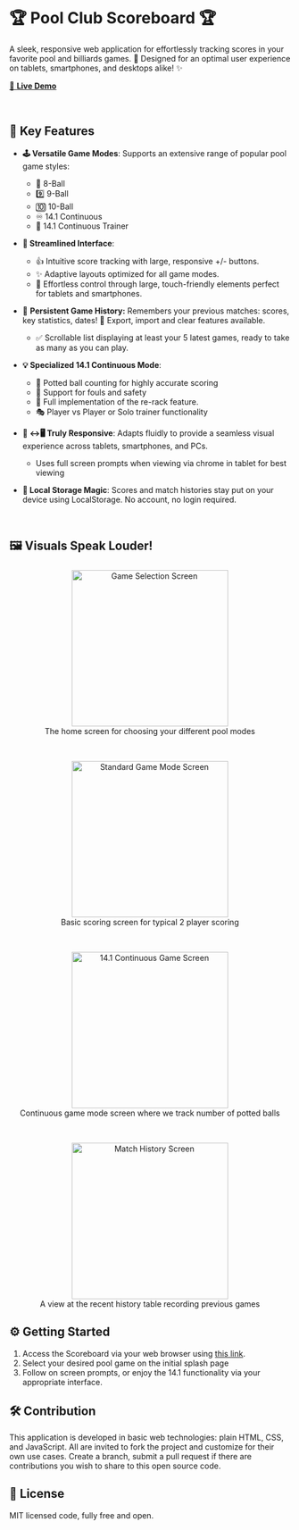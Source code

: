 # 🏆 Pool Club Scoreboard 🏆

A sleek, responsive web application for effortlessly tracking scores in your favorite pool and billiards games. 🎱 Designed for an optimal user experience on tablets, smartphones, and desktops alike! ✨

[🚀 **Live Demo**](https://stephannjo.github.io/pool-scoreboard/)

<br>

## 🎉 Key Features

*   **🕹️ Versatile Game Modes**: Supports an extensive range of popular pool game styles:
    *   🎱 8-Ball
    *   9️⃣ 9-Ball
    *   🔟 10-Ball
    *   ♾️ 14.1 Continuous
    *   💪 14.1 Continuous Trainer

*   **🎯 Streamlined Interface**:
    *   👍  Intuitive score tracking with large, responsive +/- buttons.
    *   ✨  Adaptive layouts optimized for all game modes.
    *  📱  Effortless control through large, touch-friendly elements perfect for tablets and smartphones.

*  📜 **Persistent Game History:** Remembers your previous matches: scores, key statistics, dates! 💾 Export, import and clear features available.
     *  ✅ Scrollable list displaying at least your 5 latest games, ready to take as many as you can play.

*   **💡 Specialized 14.1 Continuous Mode**:
    *   🧮 Potted ball counting for highly accurate scoring
    *   🚩 Support for fouls and safety
    *   🔄 Full implementation of the re-rack feature.
    *  🎭 Player vs Player or Solo trainer functionality

*   **📱 ↔️🖥️ Truly Responsive**: Adapts fluidly to provide a seamless visual experience across tablets, smartphones, and PCs.
    * Uses full screen prompts when viewing via chrome in tablet for best viewing
*   **🍪 Local Storage Magic**: Scores and match histories stay put on your device using LocalStorage. No account, no login required.

<br>

## 🖼️ Visuals Speak Louder!

###

 <div align="center">

<p> <img src="https://stephannjo.github.io/pool-scoreboard/assets/game_selection.png" width= 280px height= auto alt = "Game Selection Screen">
<br> The home screen for choosing your different pool modes </p>
<br>

<p><img src="https://stephannjo.github.io/pool-scoreboard/assets/standard_game_mode.png"  width= 280px height= auto alt="Standard Game Mode Screen">
<br>Basic scoring screen for typical 2 player scoring</p>
<br>
<p> <img src="https://stephannjo.github.io/pool-scoreboard/assets/continuous_game_mode.png" width= 280px height= auto  alt="14.1 Continuous Game Screen">
 <br> Continuous game mode screen where we track number of potted balls</p>
<br>

<p>  <img src="https://stephannjo.github.io/pool-scoreboard/assets/match_history.png"  width= 280px height= auto alt ="Match History Screen">
 <br> A view at the recent history table recording previous games</p>
</div>

###

## ⚙️ Getting Started

1.  Access the Scoreboard via your web browser using [this link](https://stephannjo.github.io/pool-scoreboard/).
2.  Select your desired pool game on the initial splash page
3.  Follow on screen prompts, or enjoy the 14.1 functionality via your appropriate interface.

## 🛠️ Contribution

This application is developed in basic web technologies: plain HTML, CSS, and JavaScript. All are invited to fork the project and customize for their own use cases. Create a branch, submit a pull request if there are contributions you wish to share to this open source code.

## 📜 License
MIT licensed code, fully free and open.